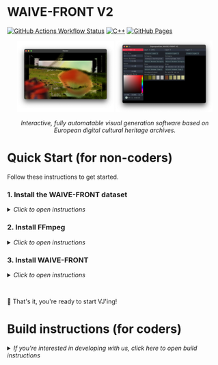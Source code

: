 # WAIVE-FRONT V2

[![GitHub Actions Workflow Status](https://img.shields.io/github/actions/workflow/status/superpositioncc/waive-front-v2/doxygen-gh-pages.yml?label=docs)](https://superpositioncc.github.io/waive-front-v2) [![C++](https://img.shields.io/badge/C++-%2300599C.svg?logo=c%2B%2B&logoColor=white)](#) [![GitHub Pages](https://img.shields.io/badge/GitHub%20Pages-121013?logo=github&logoColor=white)](https://superpositioncc.github.io/waive-front-v2)

<p align="center">
	<img src="assets/viewer.png" alt="WAIVE-FRONT Viewer" width="45%"/>
	<img src="assets/parameters.png" alt="WAIVE-FRONT Parameters" width="45%"/>
</p>

<p align="center">
<em>Interactive, fully automatable visual generation software based on European digital cultural heritage archives.</em>
</p>

# Quick Start (for non-coders)

Follow these instructions to get started.

### 1. Install the WAIVE-FRONT dataset
<details>
<summary>
<i>Click to open instructions</i>
</summary>

First of all, download the footage and metadata zip from [here](https://drive.google.com/file/d/1h3WZgfrcJxJCwXs8iOBzoWD9DIgm0oJs/view?usp=sharing). Unzip it into a folder called WAIVE in your Documents folder. You should be left with this structure:

```
Users/
├─ Your Name/
│  ├─ Documents/
│  │  ├─ WAIVE/
│  │  │  ├─ categories.json
│  │  │  ├─ stichting_natuurbeelden
│  │  │  ├─ ...
```

⚠️ **Make sure these files are in the correct place, otherwise WAIVE-FRONT won't be able to find them. If you run into any problems, this is the first thing you should check.**
</details>

### 2. Install FFmpeg

<details>
<summary>
<i>Click to open instructions</i>
</summary>

`ffmpeg` is an open-source library that WAIVE-FRONT depends upon to read and display video files. Before you can use WAIVE-FRONT, you need to install `ffmpeg`, specifically version 7.0.1. Follow the instructions for your operating system below.

<details>
<summary>
<i>Click here if you are on MacOS</i>
</summary>

On macOS, the easiest way to install FFmpeg is using `homebrew`.

1. Open the Terminal app

   + Click on the magnifying glass icon in the top right corner of your screen
   + Type "Terminal" and press Enter to open it

2. Install Homebrew (if you haven't already)
   + Copy and paste this command into Terminal:  
      `/bin/bash -c "$(curl -fsSL https://raw.githubusercontent.com/Homebrew/install/HEAD/install.sh)"`

   + Press Enter and follow any on-screen instructions  
      *Note: if you're asked to type your password, you won't be able to see the characters you are typing. Just type your password and press Enter.*

   + Type this command and press Enter:  
      `brew update`

3. Install ffmpeg 7.0.1 (if you haven't already)
   + Type this command and press Enter:  
      `brew install ffmpeg@7.0.1`
   + Wait for the installation to complete. This may take a few minutes. You'll see text scrolling in the Terminal window.
   + Once it's done, type this command and press Enter:  
      `ffmpeg -version`  
      You should see information about ffmpeg, including the version number 7.0.1

That's it, you can continue on to step 3.
</details>

<details>
<summary>
<i>Click here if you are on Windows</i>
</summary>
Download the required ffmpeg dlls from [here](https://drive.google.com/file/d/1rDx3mzgxlll8r4aVG2g8qDa2BbFhSlgC/view?usp=share_link). Place the DLL files in the same folder as your DAW's exe file. This will usually be in your Program Files or ProgramData directory. For example, if Ableton Live was installed in `C:\ProgramData\Ableton\[Live Version]\Program`, place the DLL files right next to Ableton's exe file there. \*Note: Due to FFMPEG licensing restrictions, we cannot make this process easier at this point.
</details>

<details>
<summary>
<i>Click here if you are on Linux</i>
</summary>
Follow the instructions [here](https://www.geeksforgeeks.org/how-to-install-ffmpeg-in-linux/).
</details>
</details>

### 3. Install WAIVE-FRONT

<details>
<summary>
<i>Click to open instructions</i>
</summary>

Download the build for your operating system from the [releases](https://github.com/superpositioncc/waive-front-v2/releases) page. Choose which plugin format you prefer and place it in the plugins path of your DAW. On macOS, the simplest way to open these folders is by opening Finder and then pressing `cmd+shift+g`, and pasting the path from below.

Common (system-wide) plugin paths:

|         | VST2                                 | VST3                                 | Audio Units                         |
| ------- | ------------------------------------ | ------------------------------------ | ----------------------------------- |
| macOS   | `/Library/Audio/Plug-ins/VST3`        | `/Library/Audio/Plug-ins/VST3`        | `/Library/Audio/Plug-ins/Components` |
| Linux   | `/usr/lib/vst`                       | `/usr/lib/vst3`                      | _n/a_                               |
| Windows | `C:\Program Files\Common Files\VST2` | `C:\Program Files\Common Files\VST3` | _n/a_                               |

In your DAW, rescan plugins if it does not automatically.

### Communication with WAIVE

If you use both [WAIVE](https://github.com/ThunderboomRecords/WAIVE) and WAIVE-FRONT at the same time on the same computer, they should communicate out of the box if your project is playing in your DAW.

WAIVE-FRONT needs UDP port 8000 to be available, because it will listen for OSC messages there. This way, you can use   to control the visuals.
</details>

&nbsp;

🎉 That's it, you're ready to start VJ'ing!

# Build instructions (for coders)

<details>
<summary>
<i>If you're interested in developing with us, click here to open build instructions</i>
</summary>

_Note: as of yet, Linux builds have been untested and therefore disabled in CMakeLists.txt. It should be straightforward to adjust the build steps to work on Linux. Please feel free to contribute with a pull request!_

The following steps have been written with MacOS users in mind. For Windows, the easiest way to build is to load the project into Visual Studio and run CMake from there -- it should work out of the box.

1. **(MacOS)** Make sure you have `ffmpeg` version 7.0.1 installed. On MacOS, the easiest way to do this is using `homebrew`.
2. Clone the Git repository.
   ```bash
   git clone --recursive https://github.com/superpositioncc/waive-front-v2
   cd waive-front-v2
   ```
3. Create the `build` directory and step into it.
   ```bash
   mkdir build && cd build
   ```
4. Run CMake script. Required dependencies will automatically be downloaded according to your operating system.
   ```bash
   cmake ..
   ```
5. Run the generated Makefile.
   ```bash
   make
   ```
6. Your binaries will be in the `build/bin` directory.
7. Documentation for the code can be built by running `doxygen` in the root directory of this repository.

## Development

Want to add new features or improve on existing ones? Squash some bugs? Pull requests are very welcome! Documentation for the code is available [here](https://superpositioncc.github.io/waive-front-v2/).

## Shipping on MacOS

Building a fully functional and production-ready version on MacOS requires a paid Apple Developer plan.

1. Copy `Icon.icns` from the `assets` folder into the App Bundle's `Contents/Resources` folder. Create the folder if it does not exist.
2. Copy `Info.plist` from the `assets` folder into the App Bundle's `Contents` folder, overwriting the one that is already there.
3. Obtain your Team ID and an app-specific password from the Apple Developer website. Create a Developer ID Application certificate and install on your system, using XCode.
4. Run `security find-identity -p basic -v` and note the hash of the Developer ID Application certificate.
5. Navigate to the folder that contains the app.
6. Run `codesign --deep --force --options=runtime --entitlements <path_to_entitlements.plist> --sign <hash_of_certificate> --timestamp WAIVE-FRONT-V2.app` to sign the app bundle. Replace `entitlements.plist` can be found in the `assets` folder.
7. Run `zip -r WAIVE-FRONT-V2.zip WAIVE-FRONT-V2.app` to create a zip archive.
8. Run `xcrun notarytool submit WAIVE-FRONT-V2.zip --apple-id <your_apple_id_email_address> --password <your_app_specific_password> --team-id <your_team_id> --wait` to send the app to Apple for notarization.
9. If all went well, `spctl -vvv --assess --type exec WAIVE-FRONT-V2.app` should return `accepted`.
10. Your zip file is ready to ship.
</details>
